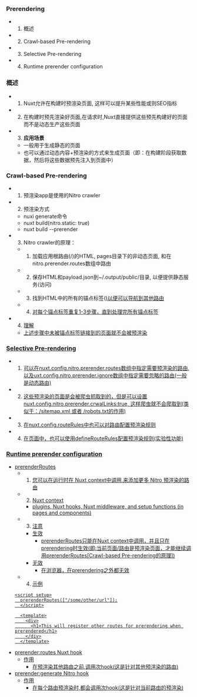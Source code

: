 ### Prerendering
- 1. 概述
- 2. Crawl-based Pre-rendering
- 3. Selective Pre-rendering
- 4. Runtime prerender configuration

### 概述
- 1. Nuxt允许在构建时预渲染页面, 这样可以提升某些性能或则SEO指标
- 2. 在构建时预先渲染好页面,在请求时,Nuxt直接提供这些预先构建好的页面而不是动态生产这些页面
- 3. **应用场景**
  - 一般用于生成静态的页面
  - 也可以通过动态内容+预渲染的方式来生成页面（即：在构建阶段获取数据，然后将这些数据预先注入到页面中）

### Crawl-based Pre-rendering
- 1. 预渲染app是使用的Nitro crawler
- 2. 预渲染方式
  - nuxi generate命令
  - nuxt build(nitro.static: true)
  - nuxt build --prerender
- 3. Nitro crawler的原理：
  - 1. 加载应用根路由(/)的HTML, pages目录下的非动态页面, 和在nitro.prerender.routes数组中路由
  - 2. 保存HTML和payload.json到~/.output/public/目录, 以便提供静态服务(访问)
  - 3. 找到HTML中的所有的锚点标签(<a href="...">)以便可以导航到其他路由
  - 4. 对每个锚点标签重复1-3步骤，直到处理完所有锚点标签
- 4. 理解
  - 上述步骤中未被锚点标签链接到的页面就不会被预渲染

### Selective Pre-rendering
- 1. 可以在nuxt.config.nitro.prerender.routes数组中指定需要预渲染的路由,以及uxt.config.nitro.prerender.ignore数组中指定需要忽略的路由(一般是动态路由)
- 2. 这些预渲染的页面是会被爬虫抓取到的，但是可以设置nuxt.config.nitro.prerender.crwalLinks:true, 这样爬虫就不会爬取到(类似于：/sitemap.xml 或者 /robots.txt的作用)
- 3. 在nuxt.config.routeRules中也可以对路由配置预渲染规则
- 4. 在页面中，也可以使用defineRouteRules配置预渲染规则(实验性功能)

### Runtime prerender configuration
- prerenderRoutes
  - 1. 您可以在运行时在 Nuxt context中调用,来添加更多 Nitro 预渲染的路由
  - 2. Nuxt context
    -  plugins, Nuxt hooks, Nuxt middleware, and setup functions (in pages and components)
  - 3. 注意
    - 生效
      - prerenderRoutes只能在Nuxt context中调用，并且只在prerendering时生效(即:当前页面/路由是预渲染页面，才能继续调用prerenderRoutes[Crawl-based Pre-rendering的原理])
    - 无效
      - 在浏览器，在prerendering之外都无效
  - 4. 示例
  ```vue
  <script setup>
    prerenderRoutes(["/some/other/url"]);
    </script>

    <template>
      <div>
        <h1>This will register other routes for prerendering when prerendered</h1>
      </div>
    </template>
  ```
- prerender:routes Nuxt hook
  - 作用
    - 在预渲染其他路由之前,调用次hook(这是针对其他预渲染的路由)
- prerender:generate Nitro hook
  - 作用
    - 在每个路由预渲染时,都会调用次hook(这是针对当前路由的预渲染)

